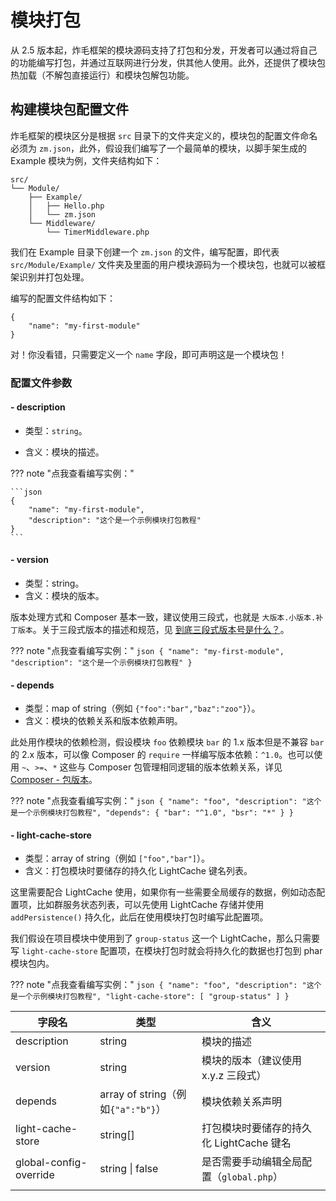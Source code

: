# 模块打包

从 2.5 版本起，炸毛框架的模块源码支持了打包和分发，开发者可以通过将自己的功能编写打包，并通过互联网进行分发，供其他人使用。此外，还提供了模块包热加载（不解包直接运行）和模块包解包功能。

## 构建模块包配置文件

炸毛框架的模块区分是根据 `src` 目录下的文件夹定义的，模块包的配置文件命名必须为 `zm.json`，此外，假设我们编写了一个最简单的模块，以脚手架生成的 Example 模块为例，文件夹结构如下：

```
src/
└── Module/
    ├── Example/
    │   ├── Hello.php
    │   └── zm.json
    └── Middleware/
        └── TimerMiddleware.php

```

我们在 Example 目录下创建一个 `zm.json` 的文件，编写配置，即代表 `src/Module/Example/` 文件夹及里面的用户模块源码为一个模块包，也就可以被框架识别并打包处理。

编写的配置文件结构如下：

```
{
	"name": "my-first-module"
}
```

对！你没看错，只需要定义一个 `name` 字段，即可声明这是一个模块包！

### 配置文件参数

#### - description

- 类型：`string`。

- 含义：模块的描述。

??? note "点我查看编写实例："

	```json
	{
	    "name": "my-first-module",
	    "description": "这个是一个示例模块打包教程"
	}
	```

#### - version

- 类型：string。
- 含义：模块的版本。

版本处理方式和 Composer 基本一致，建议使用三段式，也就是 `大版本.小版本.补丁版本`。关于三段式版本的描述和规范，见 [到底三段式版本号是什么？](https://www.chrisyue.com/what-the-hell-are-semver-and-the-difference-between-composer-version-control-sign-tilde-and-caret.html)。

??? note "点我查看编写实例："
	```json
	{
	    "name": "my-first-module",
	    "description": "这个是一个示例模块打包教程"
	}
	```

#### - depends

- 类型：map of string（例如 `{"foo":"bar","baz":"zoo"}`）。
- 含义：模块的依赖关系和版本依赖声明。

此处用作模块的依赖检测，假设模块 `foo` 依赖模块 `bar` 的 1.x 版本但是不兼容 `bar` 的 2.x 版本，可以像 Composer 的 `require` 一样编写版本依赖：`^1.0`。也可以使用 `~`、`>=`、`*` 这些与 Composer 包管理相同逻辑的版本依赖关系，详见 [Composer - 包版本](https://docs.phpcomposer.com/01-basic-usage.html#Package-Versions)。

??? note "点我查看编写实例："
	```json
	{
	    "name": "foo",
	    "description": "这个是一个示例模块打包教程",
	    "depends": {
	        "bar": "^1.0",
	        "bsr": "*"
	    }
	}
	```

#### - light-cache-store

- 类型：array of string（例如 `["foo","bar"]`）。
- 含义：打包模块时要储存的持久化 LightCache 键名列表。

这里需要配合 LightCache 使用，如果你有一些需要全局缓存的数据，例如动态配置项，比如群服务状态列表，可以先使用 LightCache 存储并使用 `addPersistence()` 持久化，此后在使用模块打包时编写此配置项。

我们假设在项目模块中使用到了 `group-status` 这一个 LightCache，那么只需要写 `light-cache-store` 配置项，在模块打包时就会将持久化的数据也打包到 phar 模块包内。

??? note "点我查看编写实例："
	```json
	{
	    "name": "foo",
	    "description": "这个是一个示例模块打包教程",
	    "light-cache-store": [
	        "group-status"
	    ]
	}
	```



| 字段名                 | 类型                               | 含义                                     |
| ---------------------- | ---------------------------------- | ---------------------------------------- |
| description            | string                             | 模块的描述                               |
| version                | string                             | 模块的版本（建议使用 x.y.z 三段式）      |
| depends                | array of string（例如`{"a":"b"}`） | 模块依赖关系声明                         |
| light-cache-store      | string[]                           | 打包模块时要储存的持久化 LightCache 键名 |
| global-config-override | string \| false                    | 是否需要手动编辑全局配置（`global.php`） |
|                        |                                    |                                          |

